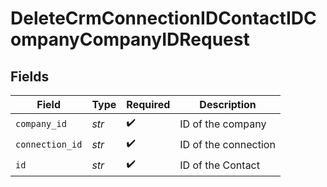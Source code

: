 # DeleteCrmConnectionIDContactIDCompanyCompanyIDRequest


## Fields

| Field                | Type                 | Required             | Description          |
| -------------------- | -------------------- | -------------------- | -------------------- |
| `company_id`         | *str*                | :heavy_check_mark:   | ID of the company    |
| `connection_id`      | *str*                | :heavy_check_mark:   | ID of the connection |
| `id`                 | *str*                | :heavy_check_mark:   | ID of the Contact    |